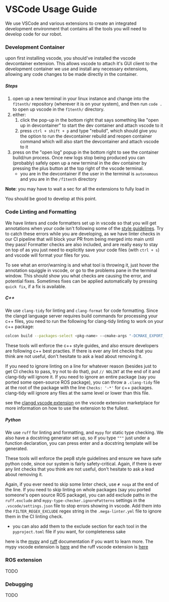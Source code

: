 # VSCode Usage Guide
We use VSCode and various extensions to create an integrated development environment that contains all the tools you will need to develop code for our robot.

### Development Container
upon first installing vscode, you should've installed the vscode devcontainer extension. This allows vscode to attach it's GUI client to the development container we use and install any necessary extensions, allowing any code changes to be made directly in the container.

##### Steps
1. open up a new terminal in your linux instance and change into the `f1tenth/` repository (wherever it is on your system), and then run `code .` to open up vscode in the `f1tenth/` directory.
2. either:
    1. click the pop-up in the bottom right that says something like "open up in devcontainer" to start the dev container and attach vscode to it
    2. press `ctrl + shift + p` and type "rebuild", which should give you the option to run the devcontainer rebuild and reopen container command which will also start the devcontainer and attach vscode to it
3. press on the "open log" popup in the bottom right to see the container build/run process. Once new logs stop being produced you can (probably) safely open up a new terminal in the dev container by pressing the plus button at the top right of the vscode terminal.
    - you are in the devcontainer if the user in the terminal is `autonomous` and you are in the `/f1tenth` directory

**Note**: you may have to wait a sec for all the extensions to fully load in

You should be good to develop at this point.

### Code Linting and Formatting
We have linters and code formatters set up in vscode so that you will get annotations when your code isn't following some of the [style guidelines](CONTRIBUTING.md#code-style). Try to catch these errors while you are developing, as we have linter checks in our CI pipeline that will block your PR from being merged into main until they pass! Formatter checks are also included, and are really easy to stay on top of as you just need to explicitly save your code files (with `ctrl + s`) and vscode will format your files for you.

To see what an error/warning is and what tool is throwing it, just hover the annotation squiggle in vscode, or go to the problems pane in the terminal window. This should show you what checks are causing the error, and potential fixes. Sometimes fixes can be applied automatically by pressing `quick fix`, if a fix is available.

##### C++
We use `clang-tidy` for linting and `clang-format` for code formatting. Since the clangd language server requires build commands for processing your c++ files, you need to run the following for clang-tidy linting to work on your c++ package:
```bash
colcon build --packages-select <pkg-name> --cmake-args "-DCMAKE_EXPORT_COMPILE_COMMANDS=On"
```

These tools will enforce the c++ style guides, and also ensure developers are following c++ best practies. If there is ever any lint checks that you think are not useful, don't hesitate to ask a lead about removing it.

If you need to ignore linting on a line for whatever reason (besides just to get CI checks to pass, try not to do that), put `// NOLINT` at the end of it and clang-tidy will ignore it. If you need to ignore an entire package (say you ported some open-source ROS package), you can throw a `.clang-tidy` file at the root of the package with the line `Checks: '-*'` for c++ packages. clang-tidy will ignore any files at the same level or lower than this file.

see the [clangd vscode extension](https://marketplace.visualstudio.com/items?itemName=llvm-vs-code-extensions.vscode-clangd) on the vscode extension marketplace for more information on how to use the extension to the fullest.

##### Python
We use `ruff` for linting and formatting, and `mypy` for static type checking. We also have a docstring generator set up, so if you type `"""` just under a function declaration, you can press enter and a docstring template will be generated.

These tools will enforce the pep8 style guidelines and ensure we have safe python code, since our system is fairly safety-critical. Again, if there is ever any lint checks that you think are not useful, don't hesitate to ask a lead about removing it.

Again, if you ever need to skip some linter check, use `# noqa` at the end of the line. If you need to skip linting on whole packages (say you ported someone's open source ROS package), you can add exclude paths in the `ruff.exclude` and `mypy-type-checker.ignorePatterns` settings in the `.vscode/settings.json` file to stop errors showing in vscode. Add them into the `FILTER_REGEX_EXCLUDE` regex string in the `.mega-linter.yml` file to ignore them in the CI linting check.
- you can also add them to the exclude section for each tool in the `pyproject.toml` file if you want, for completeness sake

here is the [mypy](https://mypy.readthedocs.io/en/stable/index.html) and [ruff](https://docs.astral.sh/ruff/) documentation if you want to learn more. The mypy vscode extension is [here](https://marketplace.visualstudio.com/items?itemName=ms-python.mypy-type-checker) and the ruff vscode extension is [here](https://marketplace.visualstudio.com/items?itemName=charliermarsh.ruff)

### ROS extension
TODO

### Debugging
TODO
